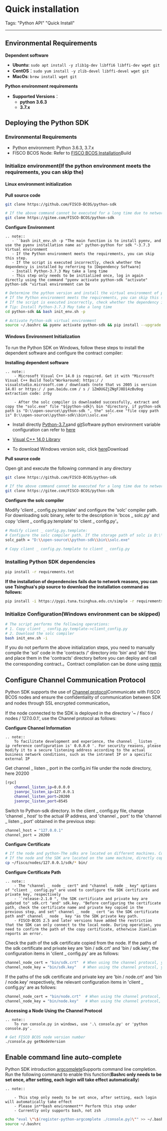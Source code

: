 # Quick installation

Tags: "Python API" "Quick Install"

----
## Environmental Requirements

**Dependent software**

- **Ubuntu**: `sudo apt install -y zlib1g-dev libffi6 libffi-dev wget git`
- **CentOS**：`sudo yum install -y zlib-devel libffi-devel wget git`
- **MacOs**: `brew install wget git`

**Python environment requirements**

- **Supported Versions**：
    - **python 3.6.3**
    - **3.7.x**

## Deploying the Python SDK

### Environmental Requirements
- Python environment: Python 3.6.3, 3.7.x
- FISCO BCOS Node: Refer to [FISCO BCOS Installation](../../quick_start/air_installation.md)Build


### Initialize environment(If the python environment meets the requirements, you can skip the)

#### **Linux environment initialization**

**Pull source code**

```bash
git clone https://github.com/FISCO-BCOS/python-sdk

# If the above command cannot be executed for a long time due to network problems, try the following command:
git clone https://gitee.com/FISCO-BCOS/python-sdk
```

**Configure Environment**

```eval_rst
.. note::
   - ``bash init_env.sh -p "The main function is to install pyenv, and use the pyenv installation name as" python-python for sdk "-3.7.3 Virtual environment
   - If the Python environment meets the requirements, you can skip this step.
   - If the script is executed incorrectly, check whether the dependency is installed by referring to [Dependency Software]
   - Install Python-3.7.3 May take a long time
   - This step only needs to be initialized once, log in again directly using the command "pyenv activate python-sdk "activate" python-sdk "virtual environment can be
```

```bash
# Determine the python version and install the virtual environment of python 3.7.3 for the unqualified python environment, named python-sdk
# If the Python environment meets the requirements, you can skip this step.
# If the script is executed incorrectly, check whether the dependency is installed by referring to [Dependency Software]
# Tip: Install Python-3.7.3 May take a long time
cd python-sdk && bash init_env.sh -p

# Activate Python-sdk virtual environment
source ~/.bashrc && pyenv activate python-sdk && pip install --upgrade pip
```

#### **Windows Environment Initialization**

To run the Python SDK on Windows, follow these steps to install the dependent software and configure the contract compiler:

**Installing dependent software**


```eval_rst
.. note::
    - Microsoft Visual C++ 14.0 is required. Get it with "Microsoft Visual C++ Build Tools"Workaround: https:/ / visualstudio.microsoft.com / downloads (note that vs 2005 is version 14.0) or https:/ / pan.baidu.com / s / 1ZmDUGZjZNgFJ8D14zBu9og extraction code: zrby

    - After the solc compiler is downloaded successfully, extract and copy the "solc.exe" file "${python-sdk}\ bin "directory, if python-sdk path is "D:\\open-source\\python-sdk ", the" solc.exe "file copy path is" D:\\open-source\\python-sdk\\bin\\solc.exe`` 
```

- Install directly [Python-3.7.x](https://www.python.org/downloads/release/python-373/)and [git](https://git-scm.com/download/win)Software
python environment variable configuration can refer to [here](https://jingyan.baidu.com/article/b0b63dbff271e24a4830708d.html)

- [Visual C++ 14.0 Library](https://visualstudio.microsoft.com/downloads)

- To download Windows version solc, click [here](https://github.com/ethereum/solidity/releases/download/v0.4.25/solidity-windows.zip)Download


**Pull source code**

Open git and execute the following command in any directory

```bash
git clone https://github.com/FISCO-BCOS/python-sdk

# If the above command cannot be executed for a long time due to network problems, try the following command:
git clone https://gitee.com/FISCO-BCOS/python-sdk
```


**Configure the solc compiler**

Modify 'client _ config.py.template' and configure the 'solc' compiler path. For downloading solc binary, refer to the description in 'bcos _ solc.py' and copy 'client _ config.py.template' to 'client _ config.py'。

```bash
# Modify client _ config.py.template: 
# Configure the solc compiler path. If the storage path of solc is D:\\open-source\\python-sdk\\ bin\\ solc.exe, solc _ path is configured as follows:
solc_path = "D:\\open-source\\python-sdk\\bin\\solc.exe"

# Copy client _ config.py.template to client _ config.py
```

### **Installing Python SDK dependencies**

```bash
pip install -r requirements.txt
```

**If the installation of dependencies fails due to network reasons, you can use Tsinghua's pip source to download the installation command as follows:**

```bash
pip install -i https://pypi.tuna.tsinghua.edu.cn/simple -r requirements.txt
```

### Initialize Configuration(Windows environment can be skipped)

```bash
# The script performs the following operations:
# 1. Copy client _ config.py.template->client_config.py
# 2. Download the solc compiler
bash init_env.sh -i
```

If you do not perform the above initialization steps, you need to manually compile the 'sol' code in the 'contracts /' directory into 'bin' and 'abi' files and place them in the 'contracts' directory before you can deploy and call the corresponding contract.。Contract compilation can be done using [remix](https://remix.ethereum.org)


## Configure Channel Communication Protocol

Python SDK supports the use of [Channel protocol](../../design/protocol_description.html#channelmessage-v1)Communicate with FISCO BCOS nodes and ensure the confidentiality of communication between SDK and nodes through SSL encrypted communication。

If the node connected to the SDK is deployed in the directory '~ / fisco / nodes / 127.0.0.1', use the Channel protocol as follows:

**Configure Channel Information**

```eval_rst
.. note::
    To facilitate development and experience, the channel _ listen _ ip reference configuration is' 0.0.0.0 '. For security reasons, please modify it to a secure listening address according to the actual business network conditions, such as the intranet IP or a specific external IP
```

Get channel _ listen _ port in the config.ini file under the node directory, here 20200
```bash
[rpc]
    channel_listen_ip=0.0.0.0
    jsonrpc_listen_ip=127.0.0.1
    channel_listen_port=20200
    jsonrpc_listen_port=8545
```
    
Switch to Python-sdk directory. In the client _ config.py file, change 'channel _ host' to the actual IP address, and 'channel _ port' to the 'channel _ listen _ port' obtained in the previous step:

```bash
channel_host = "127.0.0.1"
channel_port = 20200
```

**Configure Certificate**

```bash
# If the node and python-The sdks are located on different machines. Copy all related files in the node sdk directory to the bin directory.
# If the node and the SDK are located on the same machine, directly copy the node certificate to the SDK configuration directory
cp ~/fisco/nodes/127.0.0.1/sdk/* bin/
```

**Configure Certificate Path**

```eval_rst
.. note::
    - The "channel _ node _ cert" and "channel _ node _ key" options of "client _ config.py" are used to configure the SDK certificate and private key, respectively
    - ``release-2.1.0 ", the SDK certificate and private key are updated to" sdk.crt "and" sdk.key. "Before configuring the certificate path, check the certificate name and private key copied in the previous step, and set" channel _ node _ cert "as the SDK certificate path and" channel _ node _ key "as the SDK private key path.
    - FISCO-BCOS 2.5 and later versions have added the restriction that the SDK can only connect to the local node. During operation, you need to confirm the path of the copy certificate, otherwise Jianlian reports an error.
```

Check the path of the sdk certificate copied from the node. If the paths of the sdk certificate and private key are 'bin / sdk.crt' and 'bin / sdk.key', the configuration items in 'client _ config.py' are as follows:

```bash
channel_node_cert = "bin/sdk.crt"  # When using the channel protocol, you need to set the sdk certificate. If you use the rpc protocol for communication, you can leave it blank.
channel_node_key = "bin/sdk.key"   # When using the channel protocol, you need to set the sdk private key, such as using the rpc protocol communication, this can be left blank
```

If the paths of the sdk certificate and private key are 'bin / node.crt' and 'bin / node.key' respectively, the relevant configuration items in 'client _ config.py' are as follows:
```bash
channel_node_cert = "bin/node.crt"  # When using the channel protocol, you need to set the sdk certificate. If you use the rpc protocol for communication, you can leave it blank.
channel_node_key = "bin/node.key"   # When using the channel protocol, you need to set the sdk private key, such as using the rpc protocol communication, this can be left blank
```

**Accessing a Node Using the Channel Protocol**

```eval_rst
.. note::
    To run console.py in windows, use '.\ console.py' or 'python console.py'.
```

```bash
# Get FISCO BCOS node version number
./console.py getNodeVersion
```

## Enable command line auto-complete

Python SDK introduction [argcomplete](https://argcomplete.readthedocs.io/en/latest/)Supports command line completion. Run the following command to enable this function(**Bashrc only needs to be set once, after setting, each login will take effect automatically**)

```eval_rst
.. note::

    - This step only needs to be set once, after setting, each login will automatically take effect
    - Please in**bash environment** Perform this step under
    - Currently only supports bash, not zsh
```

```bash
echo "eval \"\$(register-python-argcomplete ./console.py)\"" >> ~/.bashrc
source ~/.bashrc
```
